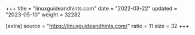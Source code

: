 +++
title = "linuxguideandhints.com"
date = "2022-03-22"
updated = "2023-05-10"
weight = 32282

[extra]
source = "https://linuxguideandhints.com/"
ratio = 11
size = 32
+++
